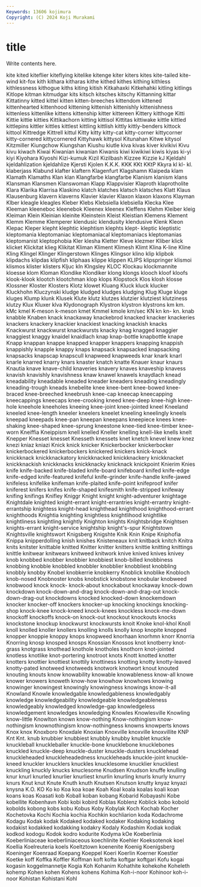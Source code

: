 ```yaml
---
Keywords: 13606 kojimura
Copyright: (C) 2024 Koji Murakami
---
```


# title

Write contents here.



kite kited kiteflier kiteflying kitelike kitenge kiter kiters kites kite-tailed
kite-wind kit-fox kith kithara kitharas kithe kithed kithes kithing kithless
kithlessness kithogue kiths kiting kitish Kitkahaxki Kitkehahki kitling kitlings Kitlope
kitman kitmudgar kits kitsch kitsches kitschy Kittanning kittar Kittatinny kitted
kittel kitten kitten-breeches kittendom kittened kittenhearted kittenhood kittening kittenish kittenishly
kittenishness kittenless kittenlike kittens kittenship kitter kittereen Kittery kitthoge Kitti
Kittie kittie kitties Kittikachorn kitting kittisol Kittitas kittiwake kittle kittled
kittlepins kittler kittles kittlest kittling kittlish kittly kittly-benders kittock kittool
Kittredge Kittrell kittul Kitty kitty kitty-cat kitty-corner kittycorner kitty-cornered kittycornered
Kittyhawk kittysol Kitunahan Kitwe kitysol Kitzmiller Kiungchow Kiungshan Kiushu kiutle
kiva kivas kiver kivikivi Kivu kivu kiwach Kiwai Kiwanian kiwanian
Kiwanis kiwi kiwikiwi kiwis kiyas ki-yi kiyi Kiyohara Kiyoshi Kizi-kumuk
Kizil Kizilbash Kizzee Kizzie kJ Kjeldahl kjeldahlization kjeldahlize Kjersti Kjolen
K.K.K. KKK KKt KKtP Kkyra kl kl- kl. klaberjass Klabund
klafter klaftern Klagenfurt Klagshamn Klaipeda klam Klamath Klamaths Klan klan
Klangfarbe klangfarbe Klanism klanism klans Klansman Klansmen Klanswoman Klapp Klappvisier
Klaproth klaprotholite Klara Klarika Klarrisa Klaskino klatch klatches klatsch klatsches
Klatt Klaus Klausenburg klavern klaverns Klavier klavier Klaxon klaxon klaxons
Klayman Klber kleagle kleagles Kleber Klebs Klebsiella klebsiella Klecka Klee
Kleeman kleeneboc kleenebok Kleenex kleenex Kleffens Klehm Kleiber kleig Kleiman
Klein Kleinian kleinite Kleinstein Kleist Kleistian Klemens Klement Klemm Klemme
Klemperer klendusic klendusity klendusive Klenk Kleon Klepac Kleper klepht klephtic
klephtism klephts klept- kleptic kleptistic kleptomania kleptomaniac kleptomaniacal kleptomaniacs kleptomanias
kleptomanist kleptophobia Kler klesha Kletter Kleve klezmer Kliber klick klicket
Klickitat klieg Klikitat Kliman Kliment Klimesh Klimt Klina K-line Kline
Kling Klingel Klinger Klingerstown Klinges Klingsor klino klip klipbok klipdachs
klipdas klipfish kliphaas klippe klippen KLIPS klipspringer klismoi klismos klister
klisters Kljuc kln Klngsley KLOC Klockau klockmannite kloesse klom Kloman
Klondike Klondiker klong klongs klooch kloof kloofs klook-klook klootch klootchman
klop klops Klopstock Klos klosh klosse Klossner Kloster Klosters Klotz
klowet Kluang Kluck kluck klucker Kluckhohn Kluczynski kludge kludged kludges
kludging Klug Kluge kluge kluges Klump klunk Klusek Klute klutz
klutzes klutzier klutziest klutziness klutzy Klux Kluxer klva Klydonograph Klystron
klystron klystrons km km. kMc kmel K-meson k-meson kmet Kmmel
kmole km/sec KN kn kn- kn. knab knabble Knaben knack
knackaway knackebrod knacked knacker knackeries knackers knackery knackier knackiest knacking
knackish knacks Knackwurst knackwurst knackwursts knacky knag knagged knaggier knaggiest
knaggy knaidel knaidlach knap knap-bottle knapbottle knape Knapp knappan knappe
knapped knapper knappers knapping knappish knappishly knapple knappy knaps knapsack
knapsacked knapsacking knapsacks knapscap knapscull knapweed knapweeds knar knark knarl
knarle knarred knarry knars knaster knatch knatte Knauer knaur knaurs
Knautia knave knave-child knaveries knavery knaves knaveship knavess knavish knavishly
knavishness knaw knawel knawels knaydlach knead kneadability kneadable kneaded kneader
kneaders kneading kneadingly kneading-trough kneads knebelite knee knee-bent knee-bowed knee-braced
knee-breeched kneebrush knee-cap kneecap kneecapping kneecappings kneecaps knee-crooking kneed knee-deep
knee-high knee-hole kneehole kneeholes kneeing knee-joint knee-jointed kneel Kneeland kneeled
knee-length kneeler kneelers kneelet kneeling kneelingly kneels kneepad kneepads knee-pan
kneepan kneepans kneepiece knees knee-shaking knee-shaped knee-sprung kneestone knee-tied knee-timber
knee-worn Kneiffia Kneippism knell knelled Kneller knelling knell-like knells knelt
Knepper Knesset knesset Knesseth knessets knet knetch knevel knew knez
knezi kniaz kniazi Knick knick knicker Knickerbocker knickerbocker knickerbockered knickerbockers
knickered knickers knick-knack knickknack knickknackatory knickknacked knickknackery knickknacket knickknackish knickknacks
knickknacky knicknack knickpoint Knierim Knies knife knife-backed knife-bladed knife-board knifeboard
knifed knife-edge knife-edged knife-featured knifeful knife-grinder knife-handle knife-jawed knifeless knifelike
knifeman knife-plaited knife-point knifeproof knifer kniferest knifers knifes knife-shaped knifesmith
knife-stripped knifeway knifing knifings Knifley Kniggr Knight knight knight-adventurer knightage
Knightdale knighted knight-errant knight-errantries knight-errantry knight-errantship knightess knight-head knighthead knighthood
knighthood-errant knighthoods Knightia knighting knightless knightlihood knightlike knightliness knightling knightly
Knighton knights Knightsbridge Knightsen knights-errant knight-service knightship knight's-spur Knightstown Knightsville
knightswort Knigsberg Knigshte Knik Knin Knipe Kniphofia Knippa knipperdolling knish
knishes Knisteneaux knit knitback knitch Knitra knits knitster knittable knitted
Knitter knitter knitters knittie knitting knittings knittle knitwear knitwears knitweed
knitwork knive knived knives knivey knob knobbed knobber knobbier knobbiest
knob-billed knobbiness knobbing knobble knobbled knobbler knobblier knobbliest knobbling knobbly
knobby Knobel knobkerrie knobkerry Knoblick knoblike Knobloch knob-nosed Knobnoster knobs
knobstick knobstone knobular knobweed knobwood knock knock- knock-about knockabout knockaway
knock-down knockdown knock-down-and-drag knock-down-and-drag-out knock-down-drag-out knockdowns knocked knocked-down knockemdown knocker
knocker-off knockers knocker-up knocking knockings knocking-shop knock-knee knock-kneed knock-knees knockless
knock-me-down knockoff knockoffs knock-on knock-out knockout knockouts knocks knockstone knockup
knockwurst knockwursts knoit Knoke knol-khol Knoll knoll knolled knoller knollers
knolling knolls knolly knop knopite knopped knopper knoppie knoppy knops
knopweed knorhaan knorhmn knorr Knorria Knorring knosp knosped knosps Knossian
Knossos knot knotberry knot-grass knotgrass knothead knothole knotholes knothorn knot-jointed
knotless knotlike knot-portering knotroot knots Knott knotted knotter knotters knottier
knottiest knottily knottiness knotting knotty knotty-leaved knotty-pated knotweed knotweeds knotwork
knotwort knout knouted knouting knouts know knowability knowable knowableness know-all
knowe knower knowers knoweth know-how knowhow knowhows knowing knowinger knowingest
knowingly knowingness knowings know-it-all Knowland Knowle knowledgable knowledgableness knowledgably knowledge
knowledgeability knowledgeable knowledgeableness knowledgeably knowledged knowledge-gap knowledgeless knowledgement knowledges knowledging
Knowles Knowlesville Knowling know-little Knowlton known know-nothing Know-nothingism know-nothingism knownothingism
know-nothingness knowns knowperts knows Knox knox Knoxboro Knoxdale Knoxian Knoxville
knoxville knoxvillite KNP Knt Knt. knub knubbier knubbiest knubbly knubby
knublet knuckle knuckleball knuckleballer knuckle-bone knucklebone knucklebones knuckled knuckle-deep knuckle-duster
knuckle-dusters knucklehead knuckleheaded knuckleheadedness knuckleheads knuckle-joint knuckle-kneed knuckler knucklers knuckles
knucklesome knucklier knuckliest knuckling knuckly knucks knuclesome Knudsen Knudson knuffe
knulling knur knurl knurled knurlier knurliest knurlin knurling knurls knurly
knurry knurs Knut knut Knute Knuth knuth Knutsen Knutson knutty
knyaz knyazi knysna K.O. KO Ko ko Koa koa koae
Koah Koal koala koalas koali koan koans koas Koasati kob
Koball koban kobang Kobarid Kobayashi Kobe kobellite Kobenhavn Kobi kobi
kobird Koblas Koblenz Koblick kobo kobold kobolds kobong kobs kobu
Kobus Koby Kobylak Koch Kochab Kocher Kochetovka Kochi Kochia kochia
Kochkin kochliarion koda Kodachrome Kodagu Kodak kodak Kodaked kodaked kodaker
Kodaking kodaking kodakist kodakked kodakking kodakry Kodaly Kodashim Kodiak kodiak
kodkod kodogu Kodok kodro kodurite Kodyma kOe Koeberlinia Koeberliniaceae koeberliniaceous
koechlinite Koehler Koeksotenok koel Koellia Koelreuteria koels Koeltztown koenenite Koenig
Koenigsberg Koeninger Koenraad Koepang Koeppel Koeri Koerlin Koerner Koestler Koetke
koff Koffka Koffler Koffman koft kofta koftgar koftgari Kofu kogai
kogasin koggelmannetje Kogia Koh Kohanim Kohathite kohekohe Koheleth kohemp Kohen
kohen Kohens kohens Kohima Koh-i-noor Kohinoor koh-i-noor Kohistan Kohistani Kohl
